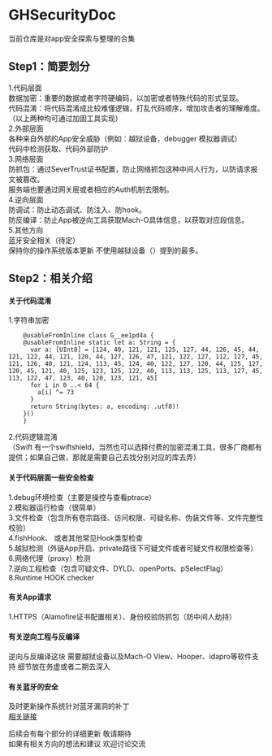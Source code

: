 # GHSecurityDoc
当前仓库是对app安全探索与整理的合集<br>

## Step1：简要划分
1.代码层面<br>
数据加密：重要的数据或者字符硬编码，以加密或者特殊代码的形式呈现。<br>
代码混淆：将代码混淆成比较难懂逻辑，打乱代码顺序，增加攻击者的理解难度。<br>
（以上两种均可通过加固工具实现）<br>
2.外部层面<br>
各种来自外部的App安全威胁（例如：越狱设备，debugger 模拟器调试）<br>
代码中检测获取、代码外部防护<br>
3.网络层面<br>
防抓包：通过SeverTrust证书配置，防止网络抓包这种中间人行为，以防请求报文被篡改。<br>
服务端也要通过网关层或者相应的Auth机制去限制。<br>
4.逆向层面<br>
防调试：防止动态调试、防注入、防hook。<br>
防反编译：防止App被逆向工具获取Mach-O具体信息，以获取对应段信息。<br>
5.其他方向<br>
蓝牙安全相关（待定）<br>
保持你的操作系统版本更新 不使用越狱设备（）提到的最多。<br>

## Step2：相关介绍

#### 关于代码混淆
1.字符串加密<br>
``` shell
    @usableFromInline class G__ee1pd4a {
    @usableFromInline static let a: String = {
      var a: [UInt8] = [124, 40, 121, 121, 125, 127, 44, 126, 45, 44, 121, 122, 44, 121, 120, 44, 127, 126, 47, 121, 122, 127, 112, 127, 45, 121, 126, 40, 121, 124, 113, 45, 124, 40, 122, 127, 120, 44, 125, 127, 120, 45, 121, 40, 125, 123, 125, 122, 40, 113, 113, 125, 113, 127, 45, 113, 122, 47, 123, 40, 120, 123, 121, 45]
      for i in 0 ..< 64 {
        a[i] ^= 73
      }
      return String(bytes: a, encoding: .utf8)!
    }()
    }
```
2.代码逻辑混淆<br>
（Swift 有一个swiftshield，当然也可以选择付费的加密混淆工具，很多厂商都有提供；如果自己做，那就是需要自己去找分别对应的库去弄）<br>
#### 关于代码层面一些安全检查
1.debug环境检查（主要是操控与查看ptrace）<br>
2.模拟器运行检查（很简单）<br>
3.文件检查（包含所有卷宗路径、访问权限、可疑名称、伪装文件等、文件完整性校验）<br>
4.fishHook、 或者其他常见Hook类型检查 <br>
5.越狱检测（外链App开启、private路径下可疑文件或者可疑文件权限检查等）<br>
6.网络代理（proxy）检测 <br>
7.逆向工程检查（包含可疑文件、DYLD、openPorts、pSelectFlag）<br>
8.Runtime HOOK checker <br>

#### 有关App请求
1.HTTPS（Alamofire证书配置相关）、身份校验防抓包（防中间人劫持）<br>

#### 有关逆向工程与反编译
逆向与反编译这块 需要越狱设备以及Mach-O View、Hooper、idapro等软件支持 细节放在务虚或者二期去深入<br>

#### 有关蓝牙的安全
及时更新操作系统针对蓝牙漏洞的补丁<br>
[相关链接](https://us.norton.com/blog/mobile/bluetooth-security)<br>

后续会有每个部分的详细更新 敬请期待 <br>
如果有相关方向的想法和建议 欢迎讨论交流 <br>

